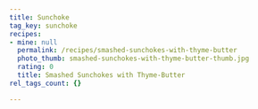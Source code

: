 ```yaml
---
title: Sunchoke
tag_key: sunchoke
recipes:
- mine: null
  permalink: /recipes/smashed-sunchokes-with-thyme-butter
  photo_thumb: smashed-sunchokes-with-thyme-butter-thumb.jpg
  rating: 0
  title: Smashed Sunchokes with Thyme-Butter
rel_tags_count: {}

---
```


